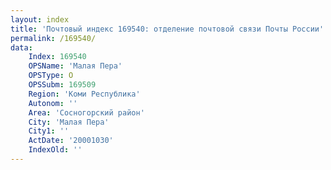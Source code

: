 ```yaml
---
layout: index
title: 'Почтовый индекс 169540: отделение почтовой связи Почты России'
permalink: /169540/
data:
    Index: 169540
    OPSName: 'Малая Пера'
    OPSType: О
    OPSSubm: 169509
    Region: 'Коми Республика'
    Autonom: ''
    Area: 'Сосногорский район'
    City: 'Малая Пера'
    City1: ''
    ActDate: '20001030'
    IndexOld: ''
---
```

